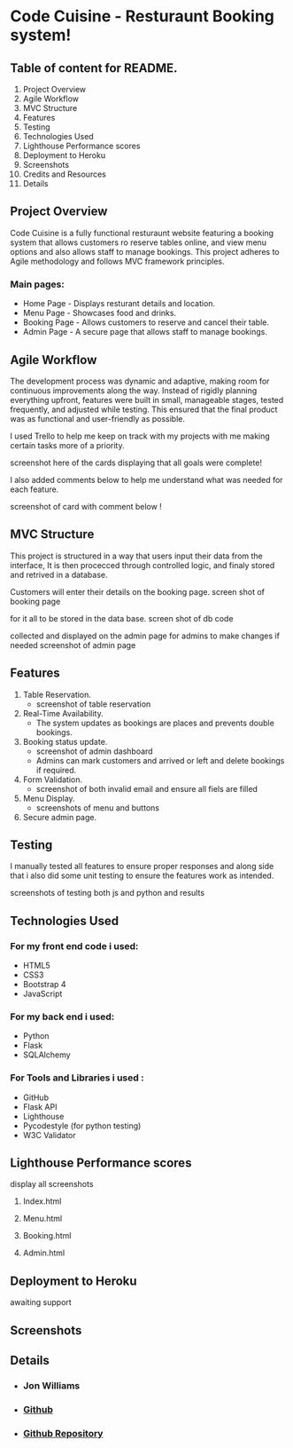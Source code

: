 # Code Cuisine - Resturaunt Booking system!

## Table of content for README.
1. Project Overview
2. Agile Workflow
3. MVC Structure
4. Features
5. Testing
6. Technologies Used
7. Lighthouse Performance scores
8. Deployment to Heroku
9. Screenshots
10. Credits and Resources
11. Details

## Project Overview

Code Cuisine is a fully functional resturaunt website featuring a booking system that allows customers ro reserve tables online, and view menu options and also allows staff to manage bookings. This project adheres to Agile methodology and follows MVC framework principles.

### Main pages:

- Home Page - Displays resturant details and location.
- Menu Page - Showcases food and drinks.
- Booking Page - Allows customers to reserve and cancel their table.
- Admin Page - A secure page that allows staff to manage bookings.

## Agile Workflow

The development process was dynamic and adaptive, making room for continuous improvements along the way. Instead of rigidly planning everything upfront, features were built in small, manageable stages, tested frequently, and adjusted while testing. This ensured that the final product was as functional and user-friendly as possible.

I used Trello to help me keep on track with my projects with me making certain tasks more of a priority.

screenshot here of the cards displaying that all goals were complete!

I also added comments below to help me understand what was needed for each feature.

screenshot of card with comment below !


## MVC Structure

This project is structured in a way that users input their data from the interface, It is then procecced through controlled logic, and finaly stored and retrived in a database.

Customers will enter their details on the booking page.
screen shot of booking page

for it all to be stored in the data base.
screen shot of db code

collected and displayed on the admin page for admins to make changes if needed
screenshot of admin page


## Features
1. Table Reservation.
    - screenshot of table reservation
2. Real-Time Availability.
    - The system updates as bookings are places and prevents double bookings.
3. Booking status update.
    - screenshot of admin dashboard
    - Admins can mark customers and arrived or left and delete bookings if required.
4. Form Validation.
    - screenshot of both invalid email and ensure all fiels are filled
5. Menu Display.
    - screenshots of menu and buttons
6. Secure admin page.


## Testing

I manually tested all features to ensure proper responses and along side that i also did some unit testing to ensure the features work as intended.

screenshots of testing both js and python and results


## Technologies Used

### For my front end code i used:
  - HTML5
  - CSS3
  - Bootstrap 4
  - JavaScript

### For my back end i used:
  - Python
  - Flask
  - SQLAlchemy

### For Tools and Libraries i used :
  - GitHub
  - Flask API
  - Lighthouse
  - Pycodestyle (for python testing)
  - W3C Validator


  ## Lighthouse Performance scores 

  display all screenshots 

  1. Index.html


  2. Menu.html


  3. Booking.html


  4. Admin.html


## Deployment to Heroku

awaiting support


## Screenshots


## Details
  - ### Jon Williams
  - ### [Github](https://github.com/JonOwenWilliams)
  - ### [Github Repository](https://github.com/JonOwenWilliams/Code_Cuisine)
